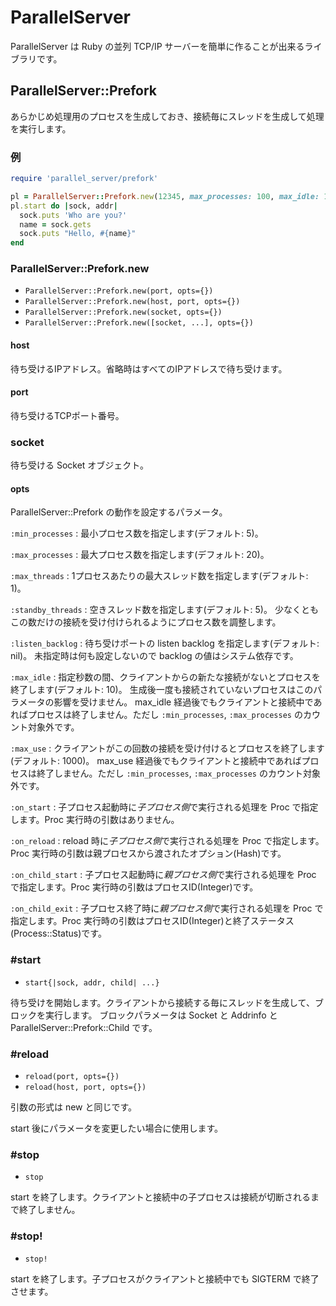 ParallelServer
==============

ParallelServer は Ruby の並列 TCP/IP サーバーを簡単に作ることが出来るライブラリです。

ParallelServer::Prefork
-----------------------

あらかじめ処理用のプロセスを生成しておき、接続毎にスレッドを生成して処理を実行します。

### 例

```ruby
require 'parallel_server/prefork'

pl = ParallelServer::Prefork.new(12345, max_processes: 100, max_idle: 100)
pl.start do |sock, addr|
  sock.puts 'Who are you?'
  name = sock.gets
  sock.puts "Hello, #{name}"
end
```

### ParallelServer::Prefork.new

* `ParallelServer::Prefork.new(port, opts={})`
* `ParallelServer::Prefork.new(host, port, opts={})`
* `ParallelServer::Prefork.new(socket, opts={})`
* `ParallelServer::Prefork.new([socket, ...], opts={})`

#### host

待ち受けるIPアドレス。省略時はすべてのIPアドレスで待ち受けます。

#### port
待ち受けるTCPポート番号。

### socket
待ち受ける Socket オブジェクト。

#### opts

ParallelServer::Prefork の動作を設定するパラメータ。

`:min_processes` :
最小プロセス数を指定します(デフォルト: 5)。

`:max_processes` :
最大プロセス数を指定します(デフォルト: 20)。

`:max_threads` :
1プロセスあたりの最大スレッド数を指定します(デフォルト: 1)。

`:standby_threads` :
空きスレッド数を指定します(デフォルト: 5)。
少なくともこの数だけの接続を受け付けられるようにプロセス数を調整します。

`:listen_backlog` :
待ち受けポートの listen backlog を指定します(デフォルト: nil)。
未指定時は何も設定しないので backlog の値はシステム依存です。

`:max_idle` :
指定秒数の間、クライアントからの新たな接続がないとプロセスを終了します(デフォルト: 10)。
生成後一度も接続されていないプロセスはこのパラメータの影響を受けません。
max_idle 経過後でもクライアントと接続中であればプロセスは終了しません。ただし `:min_processes`, `:max_processes` のカウント対象外です。

`:max_use` :
クライアントがこの回数の接続を受け付けるとプロセスを終了します(デフォルト: 1000)。
max_use 経過後でもクライアントと接続中であればプロセスは終了しません。ただし `:min_processes`, `:max_processes` のカウント対象外です。

`:on_start` :
子プロセス起動時に*子プロセス側*で実行される処理を Proc で指定します。Proc 実行時の引数はありません。

`:on_reload` :
reload 時に*子プロセス側*で実行される処理を Proc で指定します。Proc 実行時の引数は親プロセスから渡されたオプション(Hash)です。

`:on_child_start` :
子プロセス起動時に*親プロセス側*で実行される処理を Proc で指定します。Proc 実行時の引数はプロセスID(Integer)です。

`:on_child_exit` :
子プロセス終了時に*親プロセス側*で実行される処理を Proc で指定します。Proc 実行時の引数はプロセスID(Integer)と終了ステータス(Process::Status)です。

### #start

* `start{|sock, addr, child| ...}`

待ち受けを開始します。クライアントから接続する毎にスレッドを生成して、ブロックを実行します。
ブロックパラメータは Socket と Addrinfo と ParallelServer::Prefork::Child です。

### #reload

* `reload(port, opts={})`
* `reload(host, port, opts={})`

引数の形式は new と同じです。

start 後にパラメータを変更したい場合に使用します。

### #stop

* `stop`

start を終了します。クライアントと接続中の子プロセスは接続が切断されるまで終了しません。

### #stop!

* `stop!`

start を終了します。子プロセスがクライアントと接続中でも SIGTERM で終了させます。
